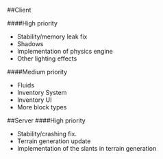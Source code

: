 ##Client

####High priority
* Stability/memory leak fix
* Shadows
* Implementation of physics engine
* Other lighting effects


####Medium priority
* Fluids
* Inventory System
* Inventory UI
* More block types

##Server
####High priority
* Stability/crashing fix.
* Terrain generation update
* Implementation of the slants in terrain generation
